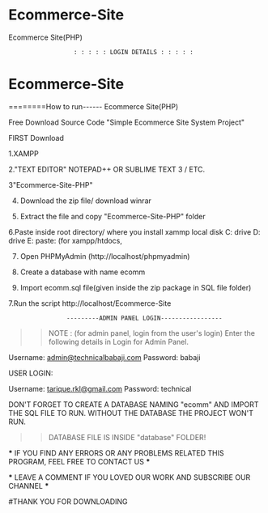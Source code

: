 # Ecommerce-Site

Ecommerce Site(PHP)

                      : : : : : LOGIN DETAILS : : : : :

# Ecommerce-Site

========How to run------
Ecommerce Site(PHP)

Free Download Source Code "Simple Ecommerce Site System Project"

FIRST Download

1.XAMPP

2."TEXT EDITOR" NOTEPAD++ OR SUBLIME TEXT 3 / ETC.

3"Ecommerce-Site-PHP"

4. Download the zip file/ download winrar

5. Extract the file and copy "Ecommerce-Site-PHP" folder

6.Paste inside root directory/ where you install xammp local disk C: drive D: drive E: paste: (for xampp/htdocs,

7. Open PHPMyAdmin (http://localhost/phpmyadmin)

8. Create a database with name ecomm

9. Import ecomm.sql file(given inside the zip package in SQL file folder)

7.Run the script http://localhost/Ecommerce-Site

                    ---------ADMIN PANEL LOGIN-----------------

> > NOTE : (for admin panel, login from the user's login)
> > Enter the following details in Login for Admin Panel.

Username: admin@technicalbabaji.com
Password: babaji

USER LOGIN:

Username: tarique.rkl@gmail.com
Password: technical

DON'T FORGET TO CREATE A DATABASE NAMING "ecomm" AND IMPORT THE SQL FILE TO RUN.
WITHOUT THE DATABASE THE PROJECT WON'T RUN.

> > DATABASE FILE IS INSIDE "database" FOLDER!

**\*** IF YOU FIND ANY ERRORS OR ANY PROBLEMS RELATED THIS PROGRAM, FEEL FREE TO CONTACT US **\***

**\*** LEAVE A COMMENT IF YOU LOVED OUR WORK AND SUBSCRIBE OUR CHANNEL **\***

#THANK YOU FOR DOWNLOADING
